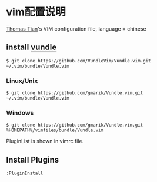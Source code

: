 # vim配置说明

[Thomas Tian](http://www.thomastian.com)'s VIM configuration file, language = chinese

## install [vundle](https://github.com/gmarik/Vundle.vim)

```
$ git clone https://github.com/VundleVim/Vundle.vim.git ~/.vim/bundle/Vundle.vim
```

### Linux/Unix

```
$ git clone https://github.com/gmarik/Vundle.vim.git ~/.vim/bundle/Vundle.vim
```

### Windows

```
$ git clone https://github.com/gmarik/Vundle.vim.git %HOMEPATH%/vimfiles/bundle/Vundle.vim
```

PluginList is shown in vimrc file.

## Install Plugins

```
:PluginInstall
```

